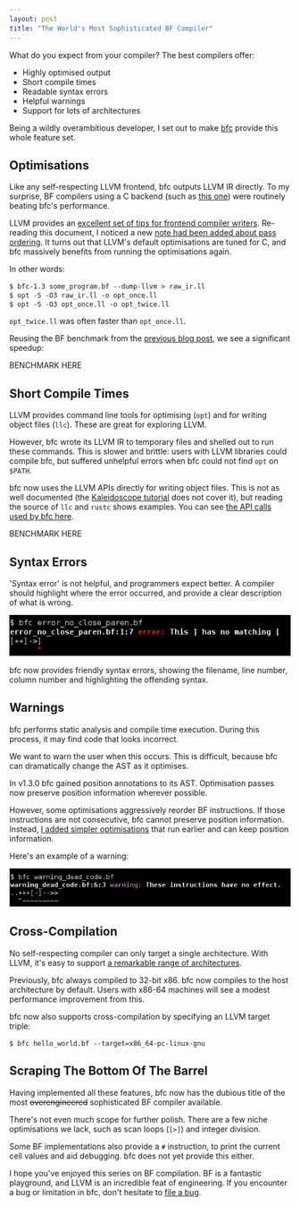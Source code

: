 ```yaml
--- 
layout: post
title: "The World's Most Sophisticated BF Compiler"
---
```


What do you expect from your compiler? The best compilers offer:

* Highly optimised output
* Short compile times
* Readable syntax errors
* Helpful warnings
* Support for lots of architectures

Being a wildly overambitious developer, I set out to make
[bfc](https://github.com/Wilfred/bfc) provide this whole feature
set.

## Optimisations

Like any self-respecting LLVM frontend, bfc outputs LLVM IR
directly. To my surprise, BF compilers using a C backend (such as
[this one](https://github.com/matslina/bfoptimization/blob/76a5b4b7a9e67c44ccbeea9a53431f658bfedf04/optimizr.py))
were routinely beating bfc's performance.

LLVM provides an
[excellent set of tips for frontend compiler writers](http://llvm.org/docs/Frontend/PerformanceTips.html). Re-reading
this document, I noticed a new
[note had been added about pass ordering](https://github.com/llvm-mirror/llvm/commit/047904e858cad10493d8c7f7eaa8414996e8013c). It
turns out that LLVM's default optimisations are tuned for C, and bfc
massively benefits from running the optimisations again.

In other words:

    $ bfc-1.3 some_program.bf --dump-llvm > raw_ir.ll
    $ opt -S -O3 raw_ir.ll -o opt_once.ll
    $ opt -S -O3 opt_once.ll -o opt_twice.ll

`opt_twice.ll` was often faster than `opt_once.ll`.

Reusing the BF benchmark from the
[previous blog post](/blog/2015/10/18/even-more-bf-optimisations/), we
see a significant speedup:

BENCHMARK HERE

## Short Compile Times

LLVM provides command line tools for optimising (`opt`) and for
writing object files (`llc`). These are great for exploring LLVM.

However, bfc wrote its LLVM IR to temporary files and shelled out to
run these commands. This is slower and brittle: users with LLVM
libraries could compile bfc, but suffered unhelpful errors when bfc
could not find `opt` on `$PATH`.

bfc now uses the LLVM APIs directly for writing object files. This is
not as well documented (the
[Kaleidoscope tutorial](http://llvm.org/docs/tutorial/index.html) does
not cover it), but reading the source of `llc` and `rustc` shows
examples. You can see
[the API calls used by bfc here](https://github.com/Wilfred/bfc/blob/3a7ac4742b54ce6bb3e5fcab35fbf4e4e59736f1/src/llvm.rs#L821-L846).

BENCHMARK HERE

## Syntax Errors

'Syntax error' is not helpful, and programmers expect better. A
compiler should highlight where the error occurred, and provide a
clear description of what is wrong.

<img src="/assets/bfc_syntax_error.png">

bfc now provides friendly syntax errors, showing the filename, line
number, column number and highlighting the offending
syntax.

## Warnings

bfc performs static analysis and compile time execution. During this
process, it may find code that looks incorrect.

We want to warn the user when this occurs. This is difficult, because
bfc can dramatically change the AST as it optimises.

In v1.3.0 bfc gained position annotations to its AST. Optimisation
passes now preserve position information wherever possible.

However, some optimisations aggressively reorder BF instructions. If
those instructions are not consecutive, bfc cannot preserve position
information. Instead,
[I added simpler optimisations](https://github.com/Wilfred/bfc/commit/bfe59b069f0621ac2bc5f4092dd5dd95ba3eb1d8)
that run earlier and can keep position information.

Here's an example of a warning:

<img src="/assets/bfc_warning.png">

## Cross-Compilation

No self-respecting compiler can only target a single
architecture. With LLVM, it's easy to support
[a remarkable range of architectures](http://llvm.org/docs/doxygen/html/classllvm_1_1Triple.html#a547abd13f7a3c063aa72c8192a868154).

Previously, bfc always compiled to 32-bit x86. bfc now compiles to the
host architecture by default. Users with x86-64 machines will see a
modest performance improvement from this.

bfc now also supports cross-compilation by specifying an LLVM
target triple:

    $ bfc hello_world.bf --target=x86_64-pc-linux-gnu

## Scraping The Bottom Of The Barrel

Having implemented all these features, bfc now has the dubious title
of the most <strike>overengineered</strike> sophisticated BF compiler available.

There's not even much scope for further polish. There are
a few niche optimisations we lack, such as scan loops (`[>]`) and
integer division.

Some BF implementations also provide a `#` instruction, to
print the current cell values and aid debugging. bfc does not yet
provide this either.

I hope you've enjoyed this series on BF compilation. BF is a fantastic
playground, and LLVM is an incredible feat of engineering. If you
encounter a bug or limitation in bfc, don't hesitate to
[file a bug](https://github.com/Wilfred/bfc/issues/new).
